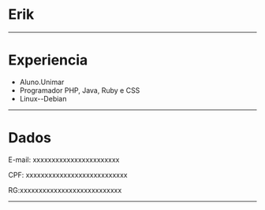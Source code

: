 # Erik


---

# Experiencia

- Aluno.Unimar
- Programador PHP, Java, Ruby e CSS
- Linux--Debian


---

# Dados

  E-mail: xxxxxxxxxxxxxxxxxxxxxxx
 
  CPF: xxxxxxxxxxxxxxxxxxxxxxxxxxx
 
  RG:xxxxxxxxxxxxxxxxxxxxxxxxxxx
  
---


